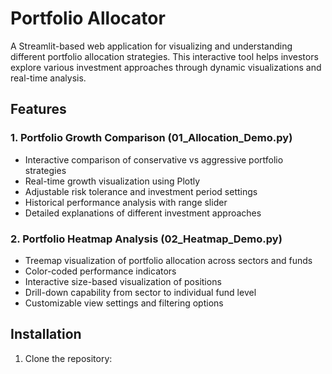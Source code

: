 # Portfolio Allocator

A Streamlit-based web application for visualizing and understanding different portfolio allocation strategies. This interactive tool helps investors explore various investment approaches through dynamic visualizations and real-time analysis.

## Features

### 1. Portfolio Growth Comparison (01_Allocation_Demo.py)
- Interactive comparison of conservative vs aggressive portfolio strategies
- Real-time growth visualization using Plotly
- Adjustable risk tolerance and investment period settings
- Historical performance analysis with range slider
- Detailed explanations of different investment approaches

### 2. Portfolio Heatmap Analysis (02_Heatmap_Demo.py)
- Treemap visualization of portfolio allocation across sectors and funds
- Color-coded performance indicators
- Interactive size-based visualization of positions
- Drill-down capability from sector to individual fund level
- Customizable view settings and filtering options

## Installation

1. Clone the repository:
